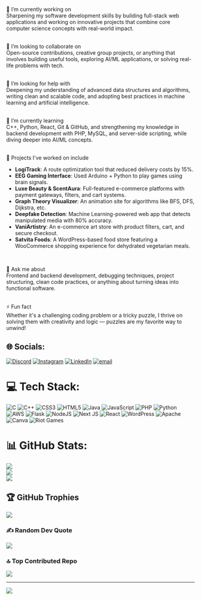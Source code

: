 🎯 I’m currently working on<br>
Sharpening my software development skills by building full-stack web applications and working on innovative projects that combine core computer science concepts with real-world impact.<br><br>

🤝 I’m looking to collaborate on<br>
Open-source contributions, creative group projects, or anything that involves building useful tools, exploring AI/ML applications, or solving real-life problems with tech.<br><br>

🧠 I’m looking for help with<br>
Deepening my understanding of advanced data structures and algorithms, writing clean and scalable code, and adopting best practices in machine learning and artificial intelligence.<br><br>

🌱 I’m currently learning<br>
C++, Python, React, Git & GitHub, and strengthening my knowledge in backend development with PHP, MySQL, and server-side scripting, while diving deeper into AI/ML concepts.<br><br>

💼 Projects I've worked on include<br>
<ul>
  <li><strong>LogiTrack</strong>: A route optimization tool that reduced delivery costs by 15%.</li>
  <li><strong>EEG Gaming Interface</strong>: Used Arduino + Python to play games using brain signals.</li>
  <li><strong>Luxe Beauty & ScentAura</strong>: Full-featured e-commerce platforms with payment gateways, filters, and cart systems.</li>
  <li><strong>Graph Theory Visualizer</strong>: An animation site for algorithms like BFS, DFS, Dijkstra, etc.</li>
  <li><strong>Deepfake Detection</strong>: Machine Learning-powered web app that detects manipulated media with 80% accuracy.</li>
  <li><strong>VaniArtistry</strong>: An e-commerce art store with product filters, cart, and secure checkout.</li>
  <li><strong>Satvita Foods</strong>: A WordPress-based food store featuring a WooCommerce shopping experience for dehydrated vegetarian meals.</li>
</ul><br>

💬 Ask me about<br>
Frontend and backend development, debugging techniques, project structuring, clean code practices, or anything about turning ideas into functional software.<br><br>

⚡ Fun fact<br>
Whether it's a challenging coding problem or a tricky puzzle, I thrive on solving them with creativity and logic — puzzles are my favorite way to unwind!

## 🌐 Socials:
[![Discord](https://img.shields.io/badge/Discord-%237289DA.svg?logo=discord&logoColor=white)](https://discord.gg/https://discord.gg/28M6u8QG) [![Instagram](https://img.shields.io/badge/Instagram-%23E4405F.svg?logo=Instagram&logoColor=white)](https://instagram.com/hetansh_here) [![LinkedIn](https://img.shields.io/badge/LinkedIn-%230077B5.svg?logo=linkedin&logoColor=white)](https://www.linkedin.com/in/hetansh-shah-581732239/) [![email](https://img.shields.io/badge/Email-D14836?logo=gmail&logoColor=white)](mailto:hetanshshah2111@gmail.com) 

# 💻 Tech Stack:
![C](https://img.shields.io/badge/c-%2300599C.svg?style=for-the-badge&logo=c&logoColor=white) ![C++](https://img.shields.io/badge/c++-%2300599C.svg?style=for-the-badge&logo=c%2B%2B&logoColor=white) ![CSS3](https://img.shields.io/badge/css3-%231572B6.svg?style=for-the-badge&logo=css3&logoColor=white) ![HTML5](https://img.shields.io/badge/html5-%23E34F26.svg?style=for-the-badge&logo=html5&logoColor=white) ![Java](https://img.shields.io/badge/java-%23ED8B00.svg?style=for-the-badge&logo=openjdk&logoColor=white) ![JavaScript](https://img.shields.io/badge/javascript-%23323330.svg?style=for-the-badge&logo=javascript&logoColor=%23F7DF1E) ![PHP](https://img.shields.io/badge/php-%23777BB4.svg?style=for-the-badge&logo=php&logoColor=white) ![Python](https://img.shields.io/badge/python-3670A0?style=for-the-badge&logo=python&logoColor=ffdd54) ![AWS](https://img.shields.io/badge/AWS-%23FF9900.svg?style=for-the-badge&logo=amazon-aws&logoColor=white) ![Flask](https://img.shields.io/badge/flask-%23000.svg?style=for-the-badge&logo=flask&logoColor=white) ![NodeJS](https://img.shields.io/badge/node.js-6DA55F?style=for-the-badge&logo=node.js&logoColor=white) ![Next JS](https://img.shields.io/badge/Next-black?style=for-the-badge&logo=next.js&logoColor=white) ![React](https://img.shields.io/badge/react-%2320232a.svg?style=for-the-badge&logo=react&logoColor=%2361DAFB) ![WordPress](https://img.shields.io/badge/WordPress-%23117AC9.svg?style=for-the-badge&logo=WordPress&logoColor=white) ![Apache](https://img.shields.io/badge/apache-%23D42029.svg?style=for-the-badge&logo=apache&logoColor=white) ![Canva](https://img.shields.io/badge/Canva-%2300C4CC.svg?style=for-the-badge&logo=Canva&logoColor=white) ![Riot Games](https://img.shields.io/badge/riotgames-D32936.svg?style=for-the-badge&logo=riotgames&logoColor=white)
# 📊 GitHub Stats:
![](https://github-readme-stats.vercel.app/api?username=Hetansh20&theme=dark&hide_border=false&include_all_commits=false&count_private=false)<br/>
![](https://nirzak-streak-stats.vercel.app/?user=Hetansh20&theme=dark&hide_border=false)<br/>
![](https://github-readme-stats.vercel.app/api/top-langs/?username=Hetansh20&theme=dark&hide_border=false&include_all_commits=false&count_private=false&layout=compact)

## 🏆 GitHub Trophies
![](https://github-profile-trophy.vercel.app/?username=Hetansh20&theme=radical&no-frame=false&no-bg=true&margin-w=4)

### ✍️ Random Dev Quote
![](https://quotes-github-readme.vercel.app/api?type=horizontal&theme=radical)

### 🔝 Top Contributed Repo
![](https://github-contributor-stats.vercel.app/api?username=Hetansh20&limit=5&theme=dark&combine_all_yearly_contributions=true)

---
[![](https://visitcount.itsvg.in/api?id=Hetansh20&icon=9&color=0)](https://visitcount.itsvg.in)

<!-- Proudly created with GPRM ( https://gprm.itsvg.in ) -->
